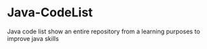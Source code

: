 # Java-CodeList
Java code list show an entire repository from a learning purposes to improve java skills
